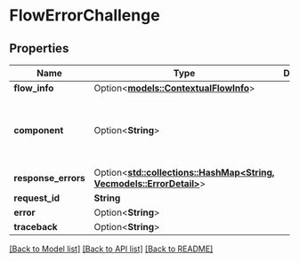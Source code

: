 # FlowErrorChallenge

## Properties

Name | Type | Description | Notes
------------ | ------------- | ------------- | -------------
**flow_info** | Option<[**models::ContextualFlowInfo**](ContextualFlowInfo.md)> |  | [optional]
**component** | Option<**String**> |  | [optional][default to ak-stage-flow-error]
**response_errors** | Option<[**std::collections::HashMap<String, Vec<models::ErrorDetail>>**](Vec.md)> |  | [optional]
**request_id** | **String** |  | 
**error** | Option<**String**> |  | [optional]
**traceback** | Option<**String**> |  | [optional]

[[Back to Model list]](../README.md#documentation-for-models) [[Back to API list]](../README.md#documentation-for-api-endpoints) [[Back to README]](../README.md)


